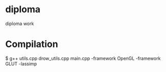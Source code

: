 diploma
=======

diploma work


Compilation
===========
$ g++ utils.cpp drow_utils.cpp  main.cpp -framework OpenGL -framework GLUT -lassimp